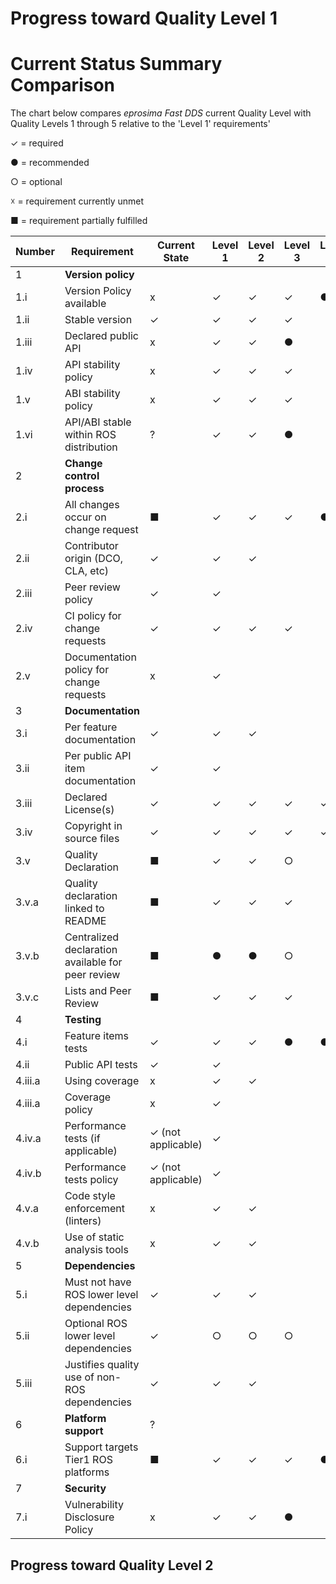 Progress toward Quality Level 1
=============================

# Current Status Summary Comparison

The chart below compares *eprosima Fast DDS* current Quality Level with Quality Levels 1 through 5 relative to the
'Level 1' requirements' 

✓ = required

● = recommended

○ = optional

☓ = requirement currently unmet

■ = requirement partially fulfilled 

| Number  |                    Requirement                    |   Current State    | Level 1 | Level 2 | Level 3 | Level 4 | Level 5 |
| ------- | ------------------------------------------------- | ------------------ | ------- | ------- | ------- | ------- | ------- |
| 1       | **Version policy**                                |                    |         |         |         |         |         |
| 1.i     | Version Policy available                          | x                  | ✓       | ✓       | ✓       | ●       |         |
| 1.ii    | Stable version                                    | ✓                  | ✓       | ✓       | ✓       |         |         |
| 1.iii   | Declared public API                               | x                  | ✓       | ✓       | ●       |         |         |
| 1.iv    | API stability policy                              | x                  | ✓       | ✓       | ✓       |         |         |
| 1.v     | ABI stability policy                              | x                  | ✓       | ✓       | ✓       |         |         |
| 1.vi    | API/ABI stable within ROS distribution            | ?                  | ✓       | ✓       | ●       |         |         |
| 2       | **Change control process**                        |                    |         |         |         |         |         |
| 2.i     | All changes occur on change request               | ■                  | ✓       | ✓       | ✓       | ●       |         |
| 2.ii    | Contributor origin (DCO, CLA, etc)                | ✓                  | ✓       | ✓       |         |         |         |
| 2.iii   | Peer review policy                                | ✓                  | ✓       |         |         |         |         |
| 2.iv    | CI policy for change requests                     | ✓                  | ✓       | ✓       | ✓       |         |         |
| 2.v     | Documentation policy for change requests          | x                  | ✓       |         |         |         |         |
| 3       | **Documentation**                                 |                    |         |         |         |         |         |
| 3.i     | Per feature documentation                         | ✓                  | ✓       | ✓       |         |         |         |
| 3.ii    | Per public API item documentation                 | ✓                  | ✓       |         |         |         |         |
| 3.iii   | Declared License(s)                               | ✓                  | ✓       | ✓       | ✓       | ✓       | ●       |
| 3.iv    | Copyright in source files                         | ✓                  | ✓       | ✓       | ✓       | ✓       |         |
| 3.v     | Quality Declaration                               | ■                  | ✓       | ✓       | ○       |         |         |
| 3.v.a   | Quality declaration linked to README              | ■                  | ✓       | ✓       | ✓       |         |         |
| 3.v.b   | Centralized declaration available for peer review | ■                  | ●       | ●       | ○       |         |         |
| 3.v.c   | Lists and Peer Review                             | ■                  | ✓       | ✓       | ✓       |         |         |
| 4       | **Testing**                                       |                    |         |         |         |         |         |
| 4.i     | Feature items tests                               | ✓                  | ✓       | ✓       | ●       | ●       |         |
| 4.ii    | Public API tests                                  | ✓                  | ✓       |         |         |         |         |
| 4.iii.a | Using coverage                                    | x                  | ✓       | ✓       |         |         |         |
| 4.iii.a | Coverage policy                                   | x                  | ✓       |         |         |         |         |
| 4.iv.a  | Performance tests (if applicable)                 | ✓ (not applicable) | ✓       |         |         |         |         |
| 4.iv.b  | Performance tests policy                          | ✓ (not applicable) | ✓       |         |         |         |         |
| 4.v.a   | Code style enforcement (linters)                  | x                  | ✓       | ✓       |         |         |         |
| 4.v.b   | Use of static analysis tools                      | x                  | ✓       | ✓       |         |         |         |
| 5       | **Dependencies**                                  |                    |         |         |         |         |         |
| 5.i     | Must not have ROS lower level dependencies        | ✓                  | ✓       | ✓       |         |         |         |
| 5.ii    | Optional ROS lower level dependencies             | ✓                  | ○       | ○       | ○       |         |         |
| 5.iii   | Justifies quality use of non-ROS dependencies     | ✓                  | ✓       | ✓       |         |         |         |
| 6       | **Platform support**                              | ?                  |         |         |         |         |         |
| 6.i     | Support targets Tier1 ROS platforms               | ■                  | ✓       | ✓       | ✓       | ●       |         |
| 7       | **Security**                                      |                    |         |         |         |         |         |
| 7.i     | Vulnerability Disclosure Policy                   | x                  | ✓       | ✓       | ●       |         |         |


## Progress toward Quality Level 2
